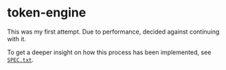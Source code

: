 # token-engine

This was my first attempt. Due to performance, decided against continuing with it.

To get a deeper insight on how this process has been implemented, see [`SPEC.txt`](./SPEC.txt).
